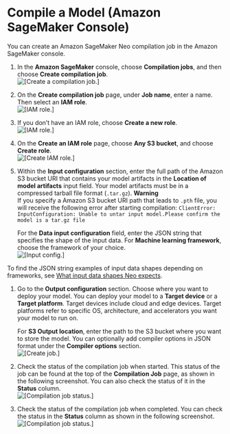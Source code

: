# Compile a Model \(Amazon SageMaker Console\)<a name="neo-job-compilation-console"></a>

You can create an Amazon SageMaker Neo compilation job in the Amazon SageMaker console\.

1. In the **Amazon SageMaker** console, choose **Compilation jobs**, and then choose **Create compilation job**\.  
![\[Create a compilation job.\]](http://docs.aws.amazon.com/sagemaker/latest/dg/images/8-create-compilation-job.png)

1. On the **Create compilation job** page, under **Job name**, enter a name\. Then select an **IAM role**\.  
![\[IAM role.\]](http://docs.aws.amazon.com/sagemaker/latest/dg/images/9-create-compilation-job-config.png)

1. If you don’t have an IAM role, choose **Create a new role**\.  
![\[IAM role.\]](http://docs.aws.amazon.com/sagemaker/latest/dg/images/10a-create-iam-role.png)

1. On the **Create an IAM role** page, choose **Any S3 bucket**, and choose **Create role**\.  
![\[Create IAM role.\]](http://docs.aws.amazon.com/sagemaker/latest/dg/images/10-create-iam-role.png)

1.  Within the **Input configuration** section, enter the full path of the Amazon S3 bucket URI that contains your model artifacts in the **Location of model artifacts** input field\. Your model artifacts must be in a compressed tarball file format \(`.tar.gz`\)\. 
**Warning**  
 If you specify a Amazon S3 bucket URI path that leads to `.pth` file, you will receive the following error after starting compilation: `ClientError: InputConfiguration: Unable to untar input model.Please confirm the model is a tar.gz file` 

    For the **Data input configuration** field, enter the JSON string that specifies the shape of the input data\. For **Machine learning framework**, choose the framework of your choice\.  
![\[Input config.\]](http://docs.aws.amazon.com/sagemaker/latest/dg/images/neo/neo-create-compilation-job-input-config.png)

   To find the JSON string examples of input data shapes depending on frameworks, see [What input data shapes Neo expects](https://docs.aws.amazon.com/sagemaker/latest/dg/neo-troubleshooting.html#neo-troubleshooting-errors-preventing)\. 

1.  Go to the **Output configuration** section\. Choose where you want to deploy your model\. You can deploy your model to a **Target device** or a **Target platform**\. Target devices include cloud and edge devices\. Target platforms refer to specific OS, architecture, and accelerators you want your model to run on\. 

    For **S3 Output location**, enter the path to the S3 bucket where you want to store the model\. You can optionally add compiler options in JSON format under the **Compiler options** section\.   
![\[Create job.\]](http://docs.aws.amazon.com/sagemaker/latest/dg/images/neo/neo-console-output-config.png)

1. Check the status of the compilation job when started\. This status of the job can be found at the top of the **Compilation Job** page, as shown in the following screenshot\. You can also check the status of it in the **Status** column\.  
![\[Compilation job status.\]](http://docs.aws.amazon.com/sagemaker/latest/dg/images/12-run-model-compilation.png)

1. Check the status of the compilation job when completed\. You can check the status in the **Status** column as shown in the following screenshot\.  
![\[Compilation job status.\]](http://docs.aws.amazon.com/sagemaker/latest/dg/images/12a-completed-model-compilation.png)